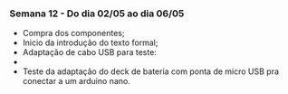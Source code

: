 ### Semana 12 - Do dia 02/05 ao dia 06/05
- Compra dos componentes;
- Inicio da introdução do texto formal;
- Adaptação de cabo USB para teste:
- 
- Teste da adaptação do deck de bateria com ponta de micro USB pra conectar a um arduino nano.
